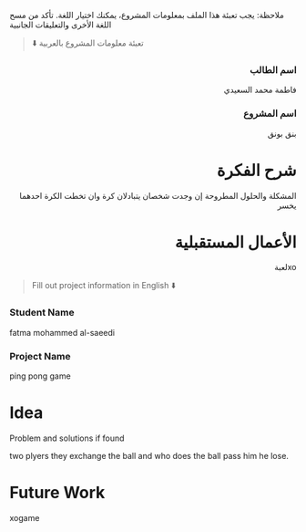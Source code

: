 
ملاحظة: يجب تعبئة هذا الملف بمعلومات المشروع، يمكنك اختيار اللغة. تأكد من مسح اللغة الأخرى والتعليقات الجانبية 
> ⬇️ تعبئة معلومات المشروع بالعربية  

<div dir="rtl">
  
### اسم الطالب
فاطمة محمد السعيدي

### اسم المشروع
بنق بونق

# شرح الفكرة
المشكلة والحلول المطروحة إن وجدت
شخصان يتبادلان كرة وان تخطت الكرة احدهما يخسر

# الأعمال المستقبلية

xoلعبة 
</div>

> Fill out project information in English ⬇️
### Student Name
fatma mohammed al-saeedi

### Project Name
ping pong game
# Idea
Problem and solutions if found 

two plyers they exchange the ball and who does the ball pass him he lose.

# Future Work 
xogame


